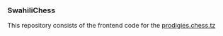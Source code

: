 ### SwahiliChess 
This repository consists of the frontend code for the [prodigies.chess.tz](https://prodigies.chess.tz)

